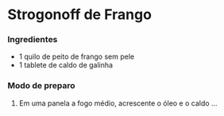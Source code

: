 # Strogonoff de Frango

###  Ingredientes

* 1 quilo de peito de frango sem pele
* 1 tablete de caldo de galinha

### Modo de preparo

1. Em uma panela a fogo médio, acrescente o óleo e o caldo ...
